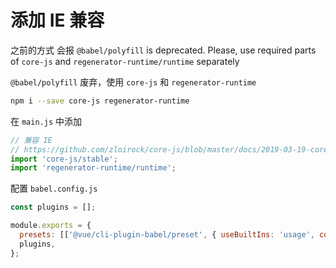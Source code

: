 # 添加 IE 兼容

之前的方式 会报 `@babel/polyfill` is deprecated. Please, use required parts of `core-js` and `regenerator-runtime/runtime` separately

`@babel/polyfill` 废弃，使用 `core-js` 和 `regenerator-runtime`

```bash
npm i --save core-js regenerator-runtime
```

在 `main.js` 中添加

```javascript
// 兼容 IE
// https://github.com/zloirock/core-js/blob/master/docs/2019-03-19-core-js-3-babel-and-a-look-into-the-future.md#babelpolyfill
import 'core-js/stable';
import 'regenerator-runtime/runtime';
```

配置 `babel.config.js`

```javascript
const plugins = [];

module.exports = {
  presets: [['@vue/cli-plugin-babel/preset', { useBuiltIns: 'usage', corejs: 3 }]],
  plugins,
};
```

